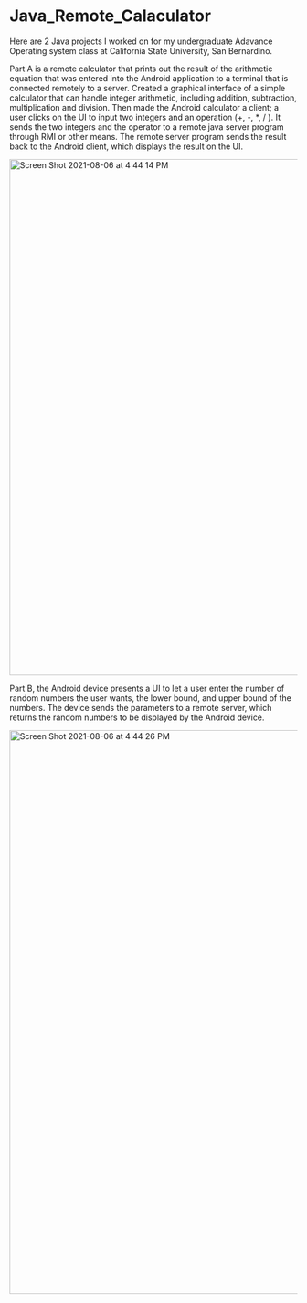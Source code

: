 # Java_Remote_Calaculator
Here are 2 Java projects I worked on for my undergraduate Adavance Operating system class at California State University, San Bernardino.

Part A is a remote calculator that prints out the result of the arithmetic equation that was entered into the Android application to a terminal that is connected remotely to a server.
Created a graphical interface of a simple calculator that can handle integer arithmetic, including addition, subtraction, multiplication and division. Then made the Android calculator a client; a user clicks on the UI to input two integers and an operation (+, -, *, / ). It sends the two integers and the operator to a remote java server program through RMI or other means. The remote server program sends the result back to the Android client, which displays the result on the UI.

<img width="904" alt="Screen Shot 2021-08-06 at 4 44 14 PM" src="https://user-images.githubusercontent.com/55567320/128580484-b2744888-894c-472c-9249-5160c564e281.png">


Part B, the Android device presents a UI to let a user enter the number of random numbers the user wants, the lower bound, and upper bound of the numbers. The device sends the parameters to a remote server, which returns the random numbers to be displayed by the Android device.

<img width="987" alt="Screen Shot 2021-08-06 at 4 44 26 PM" src="https://user-images.githubusercontent.com/55567320/128580490-2b1f2bbb-fcb8-4b79-9798-7a4d5f8778f4.png">
